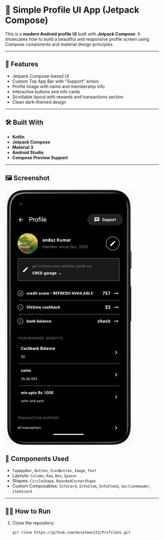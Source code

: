 # 🚀 Simple Profile UI App (Jetpack Compose)

This is a **modern Android profile UI** built with **Jetpack Compose**. It showcases how to build a beautiful and responsive profile screen using Compose components and material design principles.

---

## 📱 Features

- Jetpack Compose-based UI
- Custom Top App Bar with "Support" action
- Profile image with name and membership info
- Interactive buttons and info cards
- Scrollable layout with rewards and transactions section
- Clean dark-themed design

---

## 🛠️ Built With

- **Kotlin**
- **Jetpack Compose**
- **Material 3**
- **Android Studio**
- **Compose Preview Support**

---

## 🖼️ Screenshot

![Profile UI Screenshot](images/profileUi.png)


## 🎯 Components Used

- `TopAppBar`, `Button`, `IconButton`, `Image`, `Text`
- Layouts: `Column`, `Row`, `Box`, `Spacer`
- Shapes: `CircleShape`, `RoundedCornerShape`
- Custom Composables: `InfoCard`, `InfoItem`, `InfoItem2`, `SectionHeader`, `itemIcon3`

---

## 🧑‍💻 How to Run

1. Clone the repository:
   ```bash
   git clone https://github.com/mosalman123/ProfileUi.git
